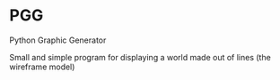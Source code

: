 PGG
===

Python Graphic Generator

Small and simple program for displaying a world made out of lines (the wireframe model)